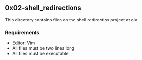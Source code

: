 ## 0x02-shell_redirections

This directory contains files on the shell redirection project at alx

### Requirements
- Editor: Vim
- All files must be two lines long
- All files must be executable
